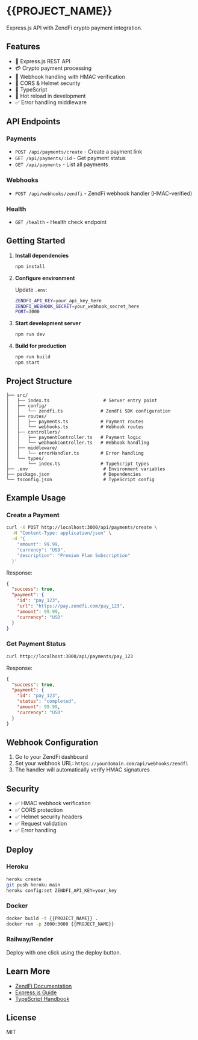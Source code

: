 # {{PROJECT_NAME}}

Express.js API with ZendFi crypto payment integration.

## Features

- 🚀 Express.js REST API
- 💳 Crypto payment processing
- 🔔 Webhook handling with HMAC verification
- 🔐 CORS & Helmet security
- 📝 TypeScript
- 🔄 Hot reload in development
- ✅ Error handling middleware

## API Endpoints

### Payments
- `POST /api/payments/create` - Create a payment link
- `GET /api/payments/:id` - Get payment status
- `GET /api/payments` - List all payments

### Webhooks
- `POST /api/webhooks/zendfi` - ZendFi webhook handler (HMAC-verified)

### Health
- `GET /health` - Health check endpoint

## Getting Started

1. **Install dependencies**
   ```bash
   npm install
   ```

2. **Configure environment**
   
   Update `.env`:
   ```bash
   ZENDFI_API_KEY=your_api_key_here
   ZENDFI_WEBHOOK_SECRET=your_webhook_secret_here
   PORT=3000
   ```

3. **Start development server**
   ```bash
   npm run dev
   ```

4. **Build for production**
   ```bash
   npm run build
   npm start
   ```

## Project Structure

```
├── src/
│   ├── index.ts                    # Server entry point
│   ├── config/
│   │   └── zendfi.ts              # ZendFi SDK configuration
│   ├── routes/
│   │   ├── payments.ts            # Payment routes
│   │   └── webhooks.ts            # Webhook routes
│   ├── controllers/
│   │   ├── paymentController.ts   # Payment logic
│   │   └── webhookController.ts   # Webhook handling
│   ├── middleware/
│   │   └── errorHandler.ts        # Error handling
│   └── types/
│       └── index.ts               # TypeScript types
├── .env                            # Environment variables
├── package.json                    # Dependencies
└── tsconfig.json                   # TypeScript config
```

## Example Usage

### Create a Payment

```bash
curl -X POST http://localhost:3000/api/payments/create \
  -H "Content-Type: application/json" \
  -d '{
    "amount": 99.99,
    "currency": "USD",
    "description": "Premium Plan Subscription"
  }'
```

Response:
```json
{
  "success": true,
  "payment": {
    "id": "pay_123",
    "url": "https://pay.zendfi.com/pay_123",
    "amount": 99.99,
    "currency": "USD"
  }
}
```

### Get Payment Status

```bash
curl http://localhost:3000/api/payments/pay_123
```

Response:
```json
{
  "success": true,
  "payment": {
    "id": "pay_123",
    "status": "completed",
    "amount": 99.99,
    "currency": "USD"
  }
}
```

## Webhook Configuration

1. Go to your ZendFi dashboard
2. Set your webhook URL: `https://yourdomain.com/api/webhooks/zendfi`
3. The handler will automatically verify HMAC signatures

## Security

- ✅ HMAC webhook verification
- ✅ CORS protection
- ✅ Helmet security headers
- ✅ Request validation
- ✅ Error handling

## Deploy

### Heroku
```bash
heroku create
git push heroku main
heroku config:set ZENDFI_API_KEY=your_key
```

### Docker
```bash
docker build -t {{PROJECT_NAME}} .
docker run -p 3000:3000 {{PROJECT_NAME}}
```

### Railway/Render
Deploy with one click using the deploy button.

## Learn More

- [ZendFi Documentation](https://docs.zendfi.com)
- [Express.js Guide](https://expressjs.com)
- [TypeScript Handbook](https://www.typescriptlang.org/docs/)

## License

MIT
